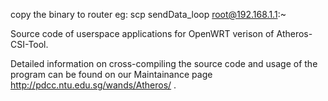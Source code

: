 copy the binary to router eg: scp sendData_loop root@192.168.1.1:~


Source code of userspace applications for OpenWRT verison of Atheros-CSI-Tool. 

Detailed information on cross-compiling the source code and usage of the program can be found on our Maintainance page http://pdcc.ntu.edu.sg/wands/Atheros/ .
